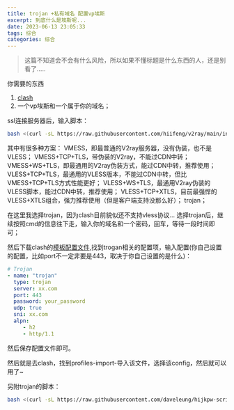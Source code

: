 ```yaml
---
title: trojan +私有域名 配置vp埃斯
excerpt: 到底什么是埃斯呢...
date: 2023-06-13 23:05:33
tags: 综合
categories: 综合
---
```


> 这篇不知道会不会有什么风险，所以如果不懂标题是什么东西的人，还是别看了.....

你需要的东西
1. [clash](https://github.com/Dreamacro/clash)
2. 一个vp埃斯和一个属于你的域名；

ssl连接服务器后，输入脚本：
``` sh
bash <(curl -sL https://raw.githubusercontent.com/hiifeng/v2ray/main/install_v2ray.sh)
```
其中有很多种方案：
VMESS，即最普通的V2ray服务器，没有伪装，也不是VLESS；
VMESS+TCP+TLS，带伪装的V2ray，不能过CDN中转；
VMESS+WS+TLS，即最通用的V2ray伪装方式，能过CDN中转，推荐使用；
VLESS+TCP+TLS，最通用的VLESS版本，不能过CDN中转，但比VMESS+TCP+TLS方式性能更好；
VLESS+WS+TLS，最通用V2ray伪装的VLESS脚本，能过CDN中转，推荐使用；
VLESS+TCP+XTLS，目前最强悍的VLESS+XTLS组合，强力推荐使用（但是客户端支持没那么好）；
trojan；

在这里我选择trojan，因为clash目前貌似还不支持vless协议...
选择trojan后，继续按照cmd的信息往下走，输入你的域名和一个密码，回车，等待一段时间即可；


然后下载clash的[模板配置文件](https://vpsgongyi.com/clash_template2.yaml),找到trogan相关的配置项，输入配置(你自己设置的配置，比如port不一定非要是443，取决于你自己设置的是什么)：
``` yaml
# Trojan
- name: "trojan"
  type: trojan
  server: xx.com
  port: 443
  password: your_password
  udp: true
  sni: xx.com
  alpn:
     - h2
     - http/1.1
  ```

然后保存配置文件即可。

然后就是去clash，找到profiles-import-导入该文件，选择该config，然后就可以用了~

另附trojan的脚本：
``` sh
bash <(curl -sL https://raw.githubusercontent.com/daveleung/hijkpw-scripts-mod/main/trojan_mod1.sh)
```
